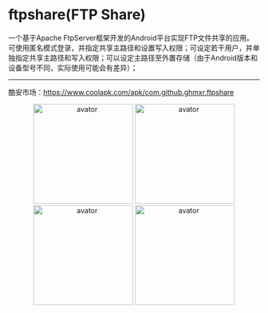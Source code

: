 # ftpshare(FTP Share)
一个基于Apache FtpServer框架开发的Android平台实现FTP文件共享的应用。可使用匿名模式登录，并指定共享主路径和设置写入权限；可设定若干用户，并单独指定共享主路径和写入权限；可以设定主路径至外置存储（由于Android版本和设备型号不同，实际使用可能会有差异）；
*********************
酷安市场：<a href="https://www.coolapk.com/apk/com.github.ghmxr.ftpshare">https://www.coolapk.com/apk/com.github.ghmxr.ftpshare</a>

<div align="center">
    <img src="https://github.com/ghmxr/ftpshare/raw/master/preview/ftpshare_1.png" alt="avator" title="" width="200"/>
	<img src="https://github.com/ghmxr/ftpshare/raw/master/preview/ftpshare_2.png" alt="avator" title="" width="200"/>
	<img src="https://github.com/ghmxr/ftpshare/raw/master/preview/ftpshare_3.png" alt="avator" title="" width="200"/>
	<img src="https://github.com/ghmxr/ftpshare/raw/master/preview/ftpshare_4.png" alt="avator" title="" width="200"/>
</div>
